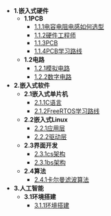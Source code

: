 <!-- docs/_sidebar.md -->



* **1.嵌入式硬件**
  * **1.1PCB**
    * [1.1.1电容电阻电感如何选型](hardware/pcb/电容电阻电感如何选型.md)
    * [1.1.2硬件工程师](hardware/pcb/硬件工程师.md)
    * [1.1.3PCB](hardware/pcb/PCB.md)
    * [1.1.4PCB学习路线](hardware/pcb/PCB学习路线.md)
  * **1.2电路**
    * [1.2.1模拟电路](hardware/ele/模拟电路.md)
    * [1.2.2数字电路](hardware/ele/数字电路.md)
* **2.嵌入式软件**
  * **2.1嵌入式单片机**
    * [2.1.1C语言](software/scm/C语言.md)
    * [2.1.2FreeRTOS学习路线](software/scm/FreeRTOS学习路线.md)
  * **2.2嵌入式Linux**
    * [2.2.1应用层](software/linux/应用层.md)
    * [2.2.2驱动层](software/linux/驱动层.md)
  * **2.3界面开发**
    * [2.3.1cs架构](software/interface/cs架构.md)
    * [2.3.1bs架构](software/interface//bs架构.md)
  * **2.4算法**
    * [2.4.1卡尔曼滤波算法](software/count/算法.md)
* **3.人工智能**  
  * **3.1环境搭建**
    * [3.1.1环境搭建](ai/环境搭建.md)